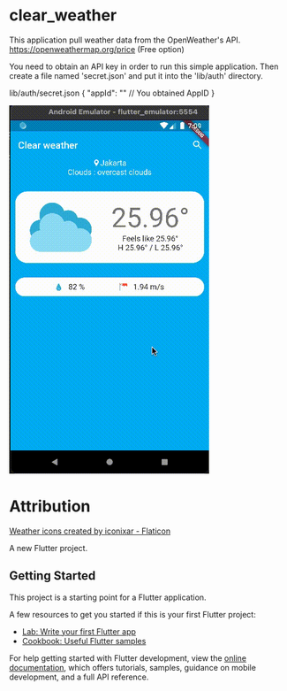 # clear_weather

This application pull weather data from the OpenWeather's API. https://openweathermap.org/price (Free option)

You need to obtain an API key in order to run this simple application. Then create a file named 'secret.json' and put it into the 'lib/auth' directory.

lib/auth/secret.json
{
    "appId": "" // You obtained AppID
}


![](https://github.com/neatblackcrow/clear-weather/blob/master/sample.gif?raw=true)

# Attribution

<a href="https://www.flaticon.com/free-icons/weather" title="weather icons">Weather icons created by iconixar - Flaticon</a>

A new Flutter project.

## Getting Started

This project is a starting point for a Flutter application.

A few resources to get you started if this is your first Flutter project:

- [Lab: Write your first Flutter app](https://docs.flutter.dev/get-started/codelab)
- [Cookbook: Useful Flutter samples](https://docs.flutter.dev/cookbook)

For help getting started with Flutter development, view the
[online documentation](https://docs.flutter.dev/), which offers tutorials,
samples, guidance on mobile development, and a full API reference.
